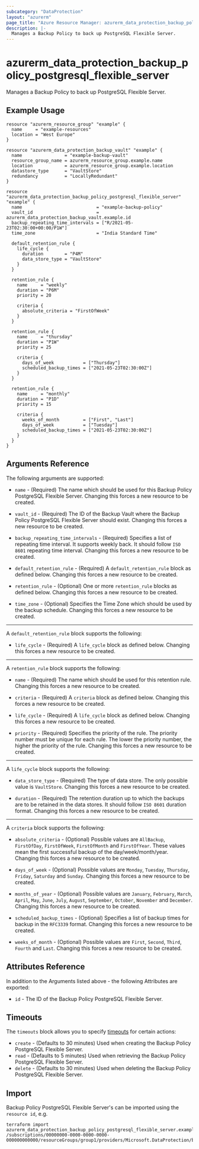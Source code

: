 ```yaml
---
subcategory: "DataProtection"
layout: "azurerm"
page_title: "Azure Resource Manager: azurerm_data_protection_backup_policy_postgresql_flexible_server"
description: |-
  Manages a Backup Policy to back up PostgreSQL Flexible Server.
---
```


# azurerm_data_protection_backup_policy_postgresql_flexible_server

Manages a Backup Policy to back up PostgreSQL Flexible Server.

## Example Usage

```hcl
resource "azurerm_resource_group" "example" {
  name     = "example-resources"
  location = "West Europe"
}

resource "azurerm_data_protection_backup_vault" "example" {
  name                = "example-backup-vault"
  resource_group_name = azurerm_resource_group.example.name
  location            = azurerm_resource_group.example.location
  datastore_type      = "VaultStore"
  redundancy          = "LocallyRedundant"
}

resource "azurerm_data_protection_backup_policy_postgresql_flexible_server" "example" {
  name                            = "example-backup-policy"
  vault_id                        = azurerm_data_protection_backup_vault.example.id
  backup_repeating_time_intervals = ["R/2021-05-23T02:30:00+00:00/P1W"]
  time_zone                       = "India Standard Time"

  default_retention_rule {
    life_cycle {
      duration        = "P4M"
      data_store_type = "VaultStore"
    }
  }

  retention_rule {
    name     = "weekly"
    duration = "P6M"
    priority = 20

    criteria {
      absolute_criteria = "FirstOfWeek"
    }
  }

  retention_rule {
    name     = "thursday"
    duration = "P1W"
    priority = 25

    criteria {
      days_of_week           = ["Thursday"]
      scheduled_backup_times = ["2021-05-23T02:30:00Z"]
    }
  }

  retention_rule {
    name     = "monthly"
    duration = "P1D"
    priority = 15

    criteria {
      weeks_of_month         = ["First", "Last"]
      days_of_week           = ["Tuesday"]
      scheduled_backup_times = ["2021-05-23T02:30:00Z"]
    }
  }
}
```

## Arguments Reference

The following arguments are supported:

* `name` - (Required) The name which should be used for this Backup Policy PostgreSQL Flexible Server. Changing this forces a new resource to be created.

* `vault_id` - (Required) The ID of the Backup Vault where the Backup Policy PostgreSQL Flexible Server should exist. Changing this forces a new resource to be created.

* `backup_repeating_time_intervals` - (Required) Specifies a list of repeating time interval. It supports weekly back. It should follow `ISO 8601` repeating time interval. Changing this forces a new resource to be created.

* `default_retention_rule` - (Required) A `default_retention_rule` block as defined below. Changing this forces a new resource to be created.

* `retention_rule` - (Optional) One or more `retention_rule` blocks as defined below. Changing this forces a new resource to be created.

* `time_zone` - (Optional) Specifies the Time Zone which should be used by the backup schedule. Changing this forces a new resource to be created.

---

A `default_retention_rule` block supports the following:

* `life_cycle` - (Required) A `life_cycle` block as defined below. Changing this forces a new resource to be created.

---

A `retention_rule` block supports the following:

* `name` - (Required) The name which should be used for this retention rule. Changing this forces a new resource to be created.

* `criteria` - (Required) A `criteria` block as defined below. Changing this forces a new resource to be created.

* `life_cycle` - (Required) A `life_cycle` block as defined below. Changing this forces a new resource to be created.

* `priority` - (Required) Specifies the priority of the rule. The priority number must be unique for each rule. The lower the priority number, the higher the priority of the rule. Changing this forces a new resource to be created.

---

A `life_cycle` block supports the following:

* `data_store_type` - (Required) The type of data store. The only possible value is `VaultStore`. Changing this forces a new resource to be created.

* `duration` - (Required) The retention duration up to which the backups are to be retained in the data stores. It should follow `ISO 8601` duration format. Changing this forces a new resource to be created.

---

A `criteria` block supports the following:

* `absolute_criteria` - (Optional) Possible values are `AllBackup`, `FirstOfDay`, `FirstOfWeek`, `FirstOfMonth` and `FirstOfYear`. These values mean the first successful backup of the day/week/month/year. Changing this forces a new resource to be created.

* `days_of_week` - (Optional) Possible values are `Monday`, `Tuesday`, `Thursday`, `Friday`, `Saturday` and `Sunday`. Changing this forces a new resource to be created.

* `months_of_year` - (Optional) Possible values are `January`, `February`, `March`, `April`, `May`, `June`, `July`, `August`, `September`, `October`, `November` and `December`. Changing this forces a new resource to be created.

* `scheduled_backup_times` - (Optional) Specifies a list of backup times for backup in the `RFC3339` format. Changing this forces a new resource to be created.

* `weeks_of_month` - (Optional) Possible values are `First`, `Second`, `Third`, `Fourth` and `Last`. Changing this forces a new resource to be created.

## Attributes Reference

In addition to the Arguments listed above - the following Attributes are exported:

* `id` - The ID of the Backup Policy PostgreSQL Flexible Server.

## Timeouts

The `timeouts` block allows you to specify [timeouts](https://www.terraform.io/language/resources/syntax#operation-timeouts) for certain actions:

* `create` - (Defaults to 30 minutes) Used when creating the Backup Policy PostgreSQL Flexible Server.
* `read` - (Defaults to 5 minutes) Used when retrieving the Backup Policy PostgreSQL Flexible Server.
* `delete` - (Defaults to 30 minutes) Used when deleting the Backup Policy PostgreSQL Flexible Server.

## Import

Backup Policy PostgreSQL Flexible Server's can be imported using the `resource id`, e.g.

```shell
terraform import azurerm_data_protection_backup_policy_postgresql_flexible_server.example /subscriptions/00000000-0000-0000-0000-000000000000/resourceGroups/group1/providers/Microsoft.DataProtection/backupVaults/vault1/backupPolicies/backupPolicy1
```

